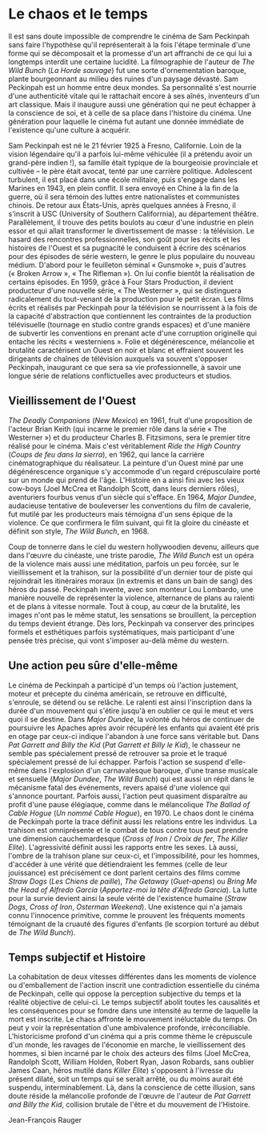 # Le chaos et le temps

Il est sans doute impossible de comprendre le cinéma de Sam Peckinpah sans faire l'hypothèse qu'il représenterait à la fois l'étape terminale d'une forme qui se décomposait et la promesse d'un art affranchi de ce qui lui a longtemps interdit une certaine lucidité. La filmographie de l'auteur de *The Wild Bunch* (*La Horde sauvage*) fut une sorte d'ornementation baroque, plante bourgeonnant au milieu des ruines d'un paysage dévasté. Sam Peckinpah est un homme entre deux mondes. Sa personnalité s'est nourrie d'une authenticité vitale qui le rattachait encore à ses aînés, inventeurs d'un art classique. Mais il inaugure aussi une génération qui ne peut échapper à la conscience de soi, et à celle de sa place dans l'histoire du cinéma. Une génération pour laquelle le cinéma fut autant une donnée immédiate de l'existence qu'une culture à acquérir.

Sam Peckinpah est né le 21 février 1925 à Fresno, Californie. Loin de la vision légendaire qu'il a parfois lui-même véhiculée (il a prétendu avoir un grand-père indien&nbsp;!), sa famille était typique de la bourgeoisie provinciale et cultivée –&nbsp;le père était avocat, tenté par une carrière politique. Adolescent turbulent, il est placé dans une école militaire, puis s'engage dans les Marines en 1943, en plein conflit. Il sera envoyé en Chine à la fin de la guerre, où il sera témoin des luttes entre nationalistes et communistes chinois. De retour aux États-Unis, après quelques années à Fresno, il s'inscrit à USC (University of Southern Califorrnia), au département théâtre. Parallèlement, il trouve des petits boulots au cœur d'une industrie en plein essor et qui allait transformer le divertissement de masse&nbsp;: la télévision. Le hasard des rencontres professionnelles, son goût pour les récits et les histoires de l'Ouest et sa pugnacité le conduisent à écrire des scénarios pour des épisodes de série western, le genre le plus populaire du nouveau médium. D'abord pour le feuilleton séminal «&nbsp;Gunsmoke&nbsp;», puis d'autres («&nbsp;Broken Arrow&nbsp;», «&nbsp;The Rifleman&nbsp;»). On lui confie bientôt la réalisation de certains épisodes. En 1959, grâce à Four Stars Production, il devient producteur d'une nouvelle série, «&nbsp;The Westerner&nbsp;», qui se distinguera radicalement du tout-venant de la production pour le petit écran. Les films écrits et réalisés par Peckinpah pour la télévision se nourrissent à la fois de la capacité d'abstraction que contiennent les contraintes de la production télévisuelle (tournage en studio contre grands espaces) et d'une manière de subvertir les conventions en prenant acte d'une corruption originelle qui entache les récits «&nbsp;westerniens&nbsp;». Folie et dégénérescence, mélancolie et brutalité caractérisent un Ouest en noir et blanc et effraient souvent les dirigeants de chaînes de télévision auxquels va souvent s'opposer Peckinpah, inaugurant ce que sera sa vie professionnelle, à savoir une longue série de relations conflictuelles avec producteurs et studios.

## Vieillissement de l'Ouest

*The Deadly Companions* (*New Mexico*) en 1961, fruit d'une proposition de l'acteur Brian Keith (qui incarne le premier rôle dans la série «&nbsp;The Westerner&nbsp;») et du producteur Charles B. Fitzsimons, sera le premier titre réalisé pour le cinéma. Mais c'est véritablement *Ride the High Country* (*Coups de feu dans la sierra*), en 1962, qui lance la carrière cinématographique du réalisateur. La peinture d'un Ouest miné par une dégénérescence organique s'y accommode d'un regard crépusculaire porté sur un monde qui prend de l'âge. L'Histoire en a ainsi fini avec les vieux cow-boys (Joel McCrea et Randolph Scott, dans leurs derniers rôles), aventuriers fourbus venus d'un siècle qui s'efface. En 1964, *Major Dundee*, audacieuse tentative de bouleverser les conventions du film de cavalerie, fut mutilé par les producteurs mais témoigna d'un sens épique de la violence. Ce que confirmera le film suivant, qui fit la gloire du cinéaste et définit son style, *The Wild Bunch*, en 1968.

Coup de tonnerre dans le ciel du western hollywoodien devenu, ailleurs que dans l'œuvre du cinéaste, une triste parodie, *The Wild Bunch* est un opéra de la violence mais aussi une méditation, parfois un peu forcée, sur le vieillissement et la trahison, sur la possibilité d'un dernier tour de piste qui rejoindrait les itinéraires moraux (in extremis et dans un bain de sang) des héros du passé. Peckinpah invente, avec son monteur Lou Lombardo, une manière nouvelle de représenter la violence, alternance de plans au ralenti et de plans à vitesse normale. Tout à coup, au cœur de la brutalité, les images n'ont pas le même statut, les sensations se brouillent, la perception du temps devient étrange. Dès lors, Peckinpah va conserver des principes formels et esthétiques parfois systématiques, mais participant d'une pensée très précise, qui vont s'imposer au-delà même du western.

## Une action peu sûre d'elle-même

Le cinéma de Peckinpah a participé d'un temps où l'action justement, moteur et précepte du cinéma américain, se retrouve en difficulté, s'enroule, se détend ou se relâche. Le ralenti est ainsi l'inscription dans la durée d'un mouvement qui s'étire jusqu'à en oublier ce qui le meut et vers quoi il se destine. Dans *Major Dundee*, la volonté du héros de continuer de poursuivre les Apaches après avoir récupéré les enfants qui avaient été pris en otage par ceux-ci indique l'abandon à une force sans véritable but. Dans *Pat Garrett and Billy the Kid* (*Pat Garrett et Billy le Kid*), le chasseur ne semble pas spécialement pressé de retrouver sa proie et le traqué spécialement pressé de lui échapper. Parfois l'action se suspend d'elle-même dans l'explosion d'un carnavalesque baroque, d'une transe musicale et sensuelle (*Major Dundee*, *The Wild Bunch*) qui est aussi un répit dans le mécanisme fatal des événements, revers apaisé d'une violence qui s'annonce pourtant. Parfois aussi, l'action peut quasiment disparaître au profit d'une pause élégiaque, comme dans le mélancolique *The Ballad of Cable Hogue* (*Un nommé Cable Hogue*), en 1970. Le chaos dont le cinéma de Peckinpah porte la trace définit aussi les relations entre les individus. La trahison est omniprésente et le combat de tous contre tous peut prendre une dimension cauchemardesque (*Cross of Iron* / *Croix de fer*, *The Killer Elite*). L'agressivité définit aussi les rapports entre les sexes. Là aussi, l'ombre de la trahison plane sur ceux-ci, et l'impossibilité, pour les hommes, d'accéder à une vérité que détiendraient les femmes (celle de leur jouissance) est précisément ce dont parlent certains des films comme *Straw Dogs* (*Les Chiens de paille*), *The Getaway* (*Guet-apens*) ou *Bring Me the Head of Alfredo Garcia* (*Apportez-moi la tête d'Alfredo Garcia*). La lutte pour la survie devient ainsi la seule vérité de l'existence humaine (*Straw Dogs*, *Cross of Iron*, *Osterman Weekend*). Une existence qui n'a jamais connu l'innocence primitive, comme le prouvent les fréquents moments témoignant de la cruauté des figures d'enfants (le scorpion torturé au début de *The Wild Bunch*).

## Temps subjectif et Histoire

La cohabitation de deux vitesses différentes dans les moments de violence ou d'emballement de l'action inscrit une contradiction essentielle du cinéma de Peckinpah, celle qui oppose la perception subjective du temps et la réalité objective de celui-ci. Le temps subjectif abolit toutes les causalités et les conséquences pour se fondre dans une intensité au terme de laquelle la mort est inscrite. Le chaos affronte le mouvement inéluctable du temps. On peut y voir la représentation d'une ambivalence profonde, irréconciliable. L'historicisme profond d'un cinéma qui a pris comme thème le crépuscule d'un monde, les ravages de l'économie en marche, le vieillissement des hommes, si bien incarné par le choix des acteurs des films (Joel McCrea, Randolph Scott, William Holden, Robert Ryan, Jason Robards, sans oublier James Caan, héros mutilé dans *Killer Elite*) s'opposent à l'ivresse du présent dilaté, soit un temps qui se serait arrêté, ou du moins aurait été suspendu, interminablement. Là, dans la conscience de cette illusion, sans doute réside la mélancolie profonde de l'œuvre de l'auteur de *Pat Garrett and Billy the Kid*, collision brutale de l'être et du mouvement de l'Histoire.

Jean-François Rauger
